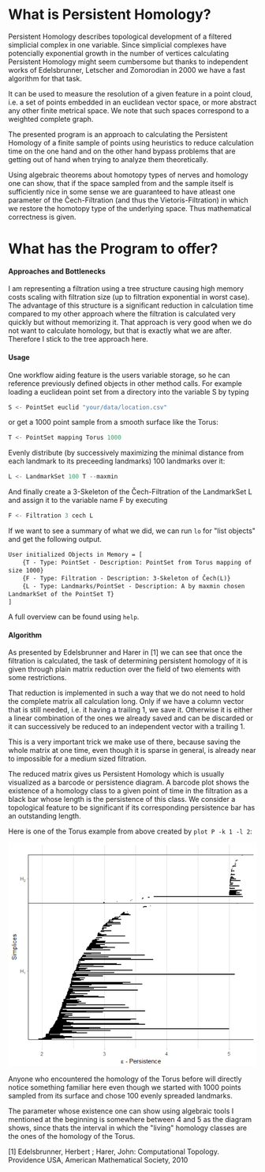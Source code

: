 # What is Persistent Homology?

Persistent Homology describes topological development of a filtered simplicial complex in one variable. Since simplicial complexes have potencially exponential growth in the number of vertices calculating Persistent Homology might seem cumbersome but thanks to independent works of Edelsbrunner, Letscher and Zomorodian in 2000 we have a fast algorithm for that task.

It can be used to measure the resolution of a given feature in a point cloud, i.e. a set of points embedded in an euclidean vector space, or more abstract any other finite metrical space. We note that such spaces correspond to a weighted complete graph.

The presented program is an approach to calculating the Persistent Homology of a finite sample of points using heuristics to reduce calculation time on the one hand and on the other hand bypass problems that are getting out of hand when trying to analyze them theoretically.

Using algebraic theorems about homotopy types of nerves and homology one can show, that if the space sampled from and the sample itself is sufficiently nice in some sense we are guaranteed to have atleast one parameter of the Čech-Filtration (and thus the Vietoris-Filtration) in which we restore the homotopy type of the underlying space. Thus mathematical correctness is given.

# What has the Program to offer?

#### Approaches and Bottlenecks

I am representing a filtration using a tree structure causing high memory costs scaling with filtration size (up to filtration exponential in worst case). The advantage of this structure is a significant reduction in calculation time compared to my other approach where the filtration is calculated very quickly but without memorizing it. That approach is very good when we do not want to calculate homology, but that is exactly what we are after. Therefore I stick to the tree approach here.

#### Usage

One workflow aiding feature is the users variable storage, so he can reference previously defined objects in other method calls. For example loading a euclidean point set from a directory into the variable S by typing

```powershell
S <- PointSet euclid "your/data/location.csv"
```

or get a 1000 point sample  from a smooth surface like the Torus:

```powershell
T <- PointSet mapping Torus 1000
```

Evenly distribute (by successively maximizing the minimal distance from each landmark to its preceeding landmarks) 100 landmarks over it:

```powershell
L <- LandmarkSet 100 T --maxmin
```

And finally create a 3-Skeleton of the Čech-Filtration of the LandmarkSet L and assign it to the variable name F by executing

```powershell
F <- Filtration 3 cech L
```

If we want to see a summary of what we did, we can run `lo` for "list objects" and get the following output.

```
User initialized Objects in Memory = [
	{T - Type: PointSet - Description: PointSet from Torus mapping of size 1000}
	{F - Type: Filtration - Description: 3-Skeleton of Čech(L)}
	{L - Type: Landmarks/PointSet - Description: A by maxmin chosen LandmarkSet of the PointSet T}
]
```

A full overview can be found using `help`.

#### Algorithm

As presented by Edelsbrunner and Harer in [1] we can see that once the filtration is calculated, the task of determining persistent homology of it is given through plain matrix reduction over the field of two elements with some restrictions.

That reduction is implemented in such a way that we do not need to hold the complete matrix all calculation long. Only if we have a column vector that is still needed, i.e. it having a trailing 1, we save it. Otherwise it is either a linear combination of the ones we already saved and can be discarded or it can successively be reduced to an independent vector with a trailing 1.

This is a very important trick we make use of there, because saving the whole matrix at one time, even though it is sparse in general, is already near to impossible for a medium sized filtration.

The reduced matrix gives us Persistent Homology which is usually visualized as a barcode or persistence diagram. A barcode plot shows the existence of a homology class to a given point of time in the filtration as a black bar whose length is the persistence of this class. We consider a topological feature to be significant if its corresponding persistence bar has an outstanding length.

Here is one of the Torus example from above created by `plot P -k 1 -l 2`:

![Torus example](.\Torusexample.png)

Anyone who encountered the homology of the Torus before will directly notice something familiar here even though we started with 1000 points sampled from its surface and chose 100 evenly spreaded landmarks.

The parameter whose existence one can show using algebraic tools I mentioned at the beginning is somewhere between 4 and 5 as the diagram shows, since thats the interval in which the "living" homology classes are the ones of the homology of the Torus.



[1] Edelsbrunner, Herbert ; Harer, John: Computational Topology. Providence USA, American Mathematical Society, 2010
